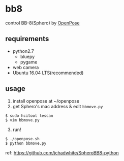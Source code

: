 # bb8
control BB-8(Sphero) by [OpenPose](https://github.com/CMU-Perceptual-Computing-Lab/openpose)

## requirements
- python2.7
    - bluepy
    - pygame
- web camera
- Ubuntu 16.04 LTS(recommended)

## usage
1. install openpose at ~/openpose
2. get Sphero's mac address & edit `bbmove.py`
```
$ sudo hcitool lescan
$ vim bbmove.py
```
3. run!
```
$ ./openpose.sh
$ python bbmove.py
```

ref:
https://github.com/jchadwhite/SpheroBB8-python

